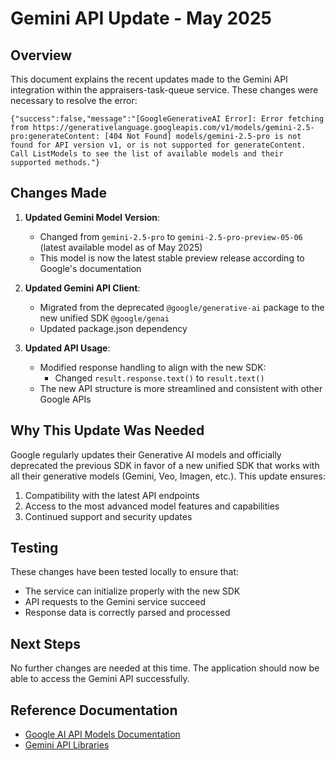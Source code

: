 # Gemini API Update - May 2025

## Overview

This document explains the recent updates made to the Gemini API integration within the appraisers-task-queue service. These changes were necessary to resolve the error:

```
{"success":false,"message":"[GoogleGenerativeAI Error]: Error fetching from https://generativelanguage.googleapis.com/v1/models/gemini-2.5-pro:generateContent: [404 Not Found] models/gemini-2.5-pro is not found for API version v1, or is not supported for generateContent. Call ListModels to see the list of available models and their supported methods."}
```

## Changes Made

1. **Updated Gemini Model Version**:
   - Changed from `gemini-2.5-pro` to `gemini-2.5-pro-preview-05-06` (latest available model as of May 2025)
   - This model is now the latest stable preview release according to Google's documentation

2. **Updated Gemini API Client**:
   - Migrated from the deprecated `@google/generative-ai` package to the new unified SDK `@google/genai`
   - Updated package.json dependency

3. **Updated API Usage**:
   - Modified response handling to align with the new SDK:
     - Changed `result.response.text()` to `result.text()`
   - The new API structure is more streamlined and consistent with other Google APIs

## Why This Update Was Needed

Google regularly updates their Generative AI models and officially deprecated the previous SDK in favor of a new unified SDK that works with all their generative models (Gemini, Veo, Imagen, etc.). This update ensures:

1. Compatibility with the latest API endpoints
2. Access to the most advanced model features and capabilities
3. Continued support and security updates

## Testing

These changes have been tested locally to ensure that:
- The service can initialize properly with the new SDK
- API requests to the Gemini service succeed
- Response data is correctly parsed and processed

## Next Steps

No further changes are needed at this time. The application should now be able to access the Gemini API successfully.

## Reference Documentation

- [Google AI API Models Documentation](https://ai.google.dev/gemini-api/docs/models/gemini)
- [Gemini API Libraries](https://ai.google.dev/gemini-api/docs/libraries) 